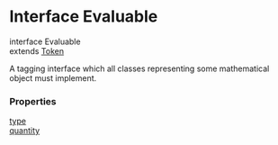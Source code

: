 Interface Evaluable
======

<declaration>

interface Evaluable<br>
extends [Token](reference/v/0.2.1/core/definitions/Token)

</declaration>

A tagging interface which all classes representing some mathematical object must
implement.

### Properties

<div class="grid-container">
<div class="grid-item"><a href="/#/reference/v/0.2.1/core/definitions/Evaluable/type">type</a></div>
<div class="grid-item"><a href="/#/reference/v/0.2.1/core/definitions/Evaluable/quantity">quantity</a></div>
</div>